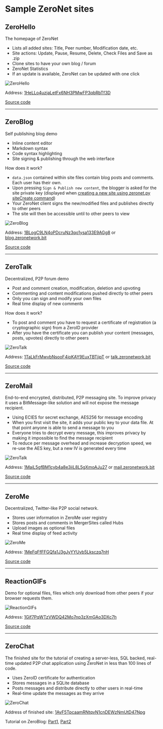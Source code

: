 # Sample ZeroNet sites

## ZeroHello

The homepage of ZeroNet

 - Lists all added sites: Title, Peer number, Modification date, etc.
 - Site actions: Update, Pause, Resume, Delete, Check Files and Save as .zip
 - Clone sites to have your own blog / forum
 - ZeroNet Statistics
 - If an update is available, ZeroNet can be updated with one click

![ZeroHello](/img/zerohello.png)

Address: [1HeLLo4uzjaLetFx6NH3PMwFP3qbRbTf3D](http://127.0.0.1:43110/1HeLLo4uzjaLetFx6NH3PMwFP3qbRbTf3D)

[Source code](https://github.com/HelloZeroNet/ZeroHello)

---

## ZeroBlog

Self publishing blog demo

 - Inline content editor
 - Markdown syntax
 - Code syntax highlighting
 - Site signing & publishing through the web interface

How does it work?

 - `data.json` contained within site files contain blog posts and comments. Each user has their own.
 - Upon pressing `Sign & Publish new content`, the blogger is asked for the site private key (displayed when [creating a new site using zeronet.py siteCreate command](create_new_site/))
 - Your ZeroNet client signs the new/modified files and publishes directly to other peers
 - The site will then be accessible until to other peers to view

![ZeroBlog](/img/zeroblog.png)

Address: [1BLogC9LN4oPDcruNz3qo1ysa133E9AGg8](http://127.0.0.1:43110/1BLogC9LN4oPDcruNz3qo1ysa133E9AGg8) or [blog.zeronetwork.bit](http://127.0.0.1:43110/blog.zeronetwork.bit)

[Source code](https://github.com/HelloZeroNet/ZeroBlog)


---

## ZeroTalk

Decentralized, P2P forum demo

 - Post and comment creation, modification, deletion and upvoting
 - Commenting and content modifications pushed directly to other peers
 - Only you can sign and modify your own files
 - Real time display of new comments

How does it work?

 - To post and comment you have to request a certificate of registration (a cryptographic sign) from a ZeroID provider
 - After you have the certificate you can publish your content (messages, posts, upvotes) directly to other peers

![ZeroTalk](/img/zerotalk.png)

Address: [1TaLkFrMwvbNsooF4ioKAY9EuxTBTjipT](http://127.0.0.1:43110/1TaLkFrMwvbNsooF4ioKAY9EuxTBTjipT) or [talk.zeronetwork.bit](http://127.0.0.1:43110/talk.zeronetwork.bit)

[Source code](https://github.com/HelloZeroNet/ZeroTalk)

---

## ZeroMail

End-to-end encrypted, distributed, P2P messaging site. To improve privacy it uses a BitMessage-like solution and will not expose the message recipient.

 - Using ECIES for secret exchange, AES256 for message encoding
 - When you first visit the site, it adds your public key to your data file. At that point anyone is able to send a message to you
 - Everyone tries to decrypt every message, this improves privacy by making it impossible to find the message recipient
 - To reduce per message overhead and increase decryption speed, we re-use the AES key, but a new IV is generated every time

![ZeroTalk](/img/zeromail.png)

Address: [1MaiL5gfBM1cyb4a8e3iiL8L5gXmoAJu27](http://127.0.0.1:43110/1MaiL5gfBM1cyb4a8e3iiL8L5gXmoAJu27) or [mail.zeronetwork.bit](http://127.0.0.1:43110/mail.zeronetwork.bit)

[Source code](https://github.com/HelloZeroNet/ZeroMail)

---

## ZeroMe

Decentralized, Twitter-like P2P social network.

 - Stores user information in ZeroMe user registry
 - Stores posts and comments in MergerSites called Hubs
 - Upload images as optional files
 - Real time display of feed activity
 
![ZeroMe](/img/zerome.png)

Address: [1MeFqFfFFGQfa1J3gJyYYUvb5Lksczq7nH](http://127.0.0.1:43110/1MeFqFfFFGQfa1J3gJyYYUvb5Lksczq7nH)

[Source code](https://github.com/HelloZeroNet/ZeroMe)

---

## ReactionGIFs

Demo for optional files, files which only download from other peers if your browser requests them.

![ReactionGIFs](/img/reactiongifs.jpg)

Address: [1Gif7PqWTzVWDQ42Mo7np3zXmGAo3DXc7h](http://127.0.0.1:43110/1Gif7PqWTzVWDQ42Mo7np3zXmGAo3DXc7h)

[Source code](https://github.com/HelloZeroNet/ReactionGIFs)

---

## ZeroChat

The finished site for the tutorial of creating a server-less, SQL backed, real-time updated P2P chat application using ZeroNet in less than 100 lines of code.

 - Uses ZeroID certificate for authentication
 - Stores messages in a SQLite database
 - Posts messages and distribute directly to other users in real-time
 - Real-time update the messages as they arrive

![ZeroChat](/img/zerochat.png)

Address of finished site: [1AvF5TpcaamRNtqvN1cnDEWzNmUtD47Npg](http://127.0.0.1:43110/1AvF5TpcaamRNtqvN1cnDEWzNmUtD47Npg)

Tutorial on ZeroBlog:
 [Part1](http://127.0.0.1:43110/Blog.ZeroNetwork.bit/?Post:43:ZeroNet+site+development+tutorial+1),
 [Part2](http://127.0.0.1:43110/Blog.ZeroNetwork.bit/?Post:46:ZeroNet+site+development+tutorial+2)


